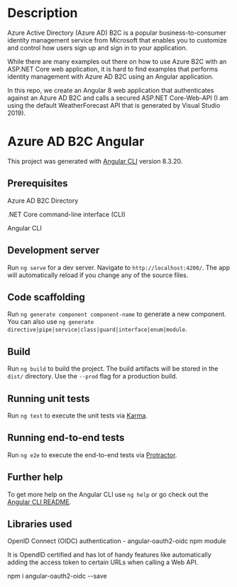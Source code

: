 # Description

Azure Active Directory (Azure AD) B2C is a popular business-to-consumer identity management service from Microsoft that enables you to customize and control how users sign up and sign in to your application.

While there are many examples out there on how to use Azure B2C with an ASP.NET Core web application, it is hard to find examples that performs identity management with Azure AD B2C using an Angular application.

In this repo, we create an Angular 8 web application that authenticates against an Azure AD B2C and calls a secured ASP.NET Core-Web-API (I am using the default WeatherForecast API that is generated by Visual Studio 2019).

# Azure AD B2C Angular

This project was generated with [Angular CLI](https://github.com/angular/angular-cli) version 8.3.20.

## Prerequisites

Azure AD B2C Directory

.NET Core command-line interface (CLI)

Angular CLI

## Development server

Run `ng serve` for a dev server. Navigate to `http://localhost:4200/`. The app will automatically reload if you change any of the source files.

## Code scaffolding

Run `ng generate component component-name` to generate a new component. You can also use `ng generate directive|pipe|service|class|guard|interface|enum|module`.

## Build

Run `ng build` to build the project. The build artifacts will be stored in the `dist/` directory. Use the `--prod` flag for a production build.

## Running unit tests

Run `ng test` to execute the unit tests via [Karma](https://karma-runner.github.io).

## Running end-to-end tests

Run `ng e2e` to execute the end-to-end tests via [Protractor](http://www.protractortest.org/).

## Further help

To get more help on the Angular CLI use `ng help` or go check out the [Angular CLI README](https://github.com/angular/angular-cli/blob/master/README.md).

## Libraries used

OpenID Connect (OIDC) authentication -  angular-oauth2-oidc npm module

It is OpendID certified and has lot of handy features like automatically adding the access token to certain URLs when calling a Web API.

npm i angular-oauth2-oidc --save
